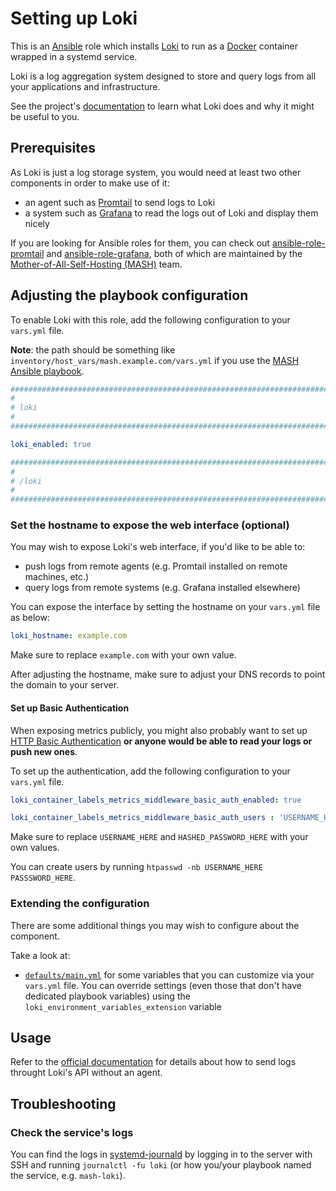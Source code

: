 <!--
SPDX-FileCopyrightText: 2020 - 2024 MDAD project contributors
SPDX-FileCopyrightText: 2020 - 2024 Slavi Pantaleev
SPDX-FileCopyrightText: 2020 Aaron Raimist
SPDX-FileCopyrightText: 2020 Chris van Dijk
SPDX-FileCopyrightText: 2020 Dominik Zajac
SPDX-FileCopyrightText: 2020 Mickaël Cornière
SPDX-FileCopyrightText: 2022 François Darveau
SPDX-FileCopyrightText: 2022 Julian Foad
SPDX-FileCopyrightText: 2022 Warren Bailey
SPDX-FileCopyrightText: 2023 Antonis Christofides
SPDX-FileCopyrightText: 2023 Felix Stupp
SPDX-FileCopyrightText: 2023 Julian-Samuel Gebühr
SPDX-FileCopyrightText: 2023 Pierre 'McFly' Marty
SPDX-FileCopyrightText: 2024 Tiz
SPDX-FileCopyrightText: 2024 - 2025 Suguru Hirahara

SPDX-License-Identifier: AGPL-3.0-or-later
-->

# Setting up Loki

This is an [Ansible](https://www.ansible.com/) role which installs [Loki](https://grafana.com/oss/loki/) to run as a [Docker](https://www.docker.com/) container wrapped in a systemd service.

Loki is a log aggregation system designed to store and query logs from all your applications and infrastructure.

See the project's [documentation](https://grafana.com/docs/loki/latest/) to learn what Loki does and why it might be useful to you.

## Prerequisites

As Loki is just a log storage system, you would need at least two other components in order to make use of it:

- an agent such as [Promtail](https://grafana.com/oss/promtail/) to send logs to Loki
- a system such as [Grafana](https://grafana.com/) to read the logs out of Loki and display them nicely

If you are looking for Ansible roles for them, you can check out [ansible-role-promtail](https://github.com/mother-of-all-self-hosting/ansible-role-promtail) and [ansible-role-grafana](https://github.com/mother-of-all-self-hosting/ansible-role-grafana), both of which are maintained by the [Mother-of-All-Self-Hosting (MASH)](https://github.com/mother-of-all-self-hosting) team.

## Adjusting the playbook configuration

To enable Loki with this role, add the following configuration to your `vars.yml` file.

**Note**: the path should be something like `inventory/host_vars/mash.example.com/vars.yml` if you use the [MASH Ansible playbook](https://github.com/mother-of-all-self-hosting/mash-playbook).

```yaml
########################################################################
#                                                                      #
# loki                                                                 #
#                                                                      #
########################################################################

loki_enabled: true

########################################################################
#                                                                      #
# /loki                                                                #
#                                                                      #
########################################################################
```

### Set the hostname to expose the web interface (optional)

You may wish to expose Loki's web interface, if you'd like to be able to:

- push logs from remote agents (e.g. Promtail installed on remote machines, etc.)
- query logs from remote systems (e.g. Grafana installed elsewhere)

You can expose the interface by setting the hostname on your `vars.yml` file as below:

```yaml
loki_hostname: example.com
```

Make sure to replace `example.com` with your own value.

After adjusting the hostname, make sure to adjust your DNS records to point the domain to your server.

#### Set up Basic Authentication

When exposing metrics publicly, you might also probably want to set up [HTTP Basic Authentication](https://developer.mozilla.org/en-US/docs/Web/HTTP/Authentication) **or anyone would be able to read your logs or push new ones**.


To set up the authentication, add the following configuration to your `vars.yml` file.

```yaml
loki_container_labels_metrics_middleware_basic_auth_enabled: true

loki_container_labels_metrics_middleware_basic_auth_users : 'USERNAME_HERE:HASHED_PASSWORD_HERE'
```

Make sure to replace `USERNAME_HERE` and `HASHED_PASSWORD_HERE` with your own values.

You can create users by running `htpasswd -nb USERNAME_HERE PASSSWORD_HERE`.

### Extending the configuration

There are some additional things you may wish to configure about the component.

Take a look at:

- [`defaults/main.yml`](../defaults/main.yml) for some variables that you can customize via your `vars.yml` file. You can override settings (even those that don't have dedicated playbook variables) using the `loki_environment_variables_extension` variable

## Usage

Refer to the [official documentation](https://grafana.com/docs/loki/latest/reference/api/#post-lokiapiv1push) for details about how to send logs throught Loki's API without an agent.

## Troubleshooting

### Check the service's logs

You can find the logs in [systemd-journald](https://www.freedesktop.org/software/systemd/man/systemd-journald.service.html) by logging in to the server with SSH and running `journalctl -fu loki` (or how you/your playbook named the service, e.g. `mash-loki`).

